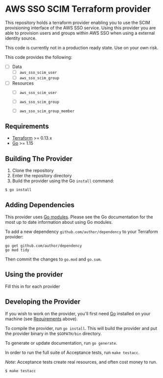 # AWS SSO SCIM Terraform provider

This repository holds a terraform provider enabling you to use the SCIM provisioning interface of the AWS SSO service. Using this
provider you are able to provision users and groups within AWS SSO when using a external identity source.

This code is currently not in a production ready state. Use on your own risk.

This code provides the following:

- [ ] Data
  - [ ] `aws_sso_scim_user`
  - [ ] `aws_sso_scim_group`
- [ ] Resources
  - [ ] `aws_sso_scim_user`
  - [ ] `aws_sso_scim_group`
  - [ ] `aws_sso_scim_group_member`


## Requirements

-	[Terraform](https://www.terraform.io/downloads.html) >= 0.13.x
-	[Go](https://golang.org/doc/install) >= 1.15

## Building The Provider

1. Clone the repository
1. Enter the repository directory
1. Build the provider using the Go `install` command:
```sh
$ go install
```

## Adding Dependencies

This provider uses [Go modules](https://github.com/golang/go/wiki/Modules).
Please see the Go documentation for the most up to date information about using Go modules.

To add a new dependency `github.com/author/dependency` to your Terraform provider:

```
go get github.com/author/dependency
go mod tidy
```

Then commit the changes to `go.mod` and `go.sum`.

## Using the provider

Fill this in for each provider

## Developing the Provider

If you wish to work on the provider, you'll first need [Go](http://www.golang.org) installed on your machine (see [Requirements](#requirements) above).

To compile the provider, run `go install`. This will build the provider and put the provider binary in the `$GOPATH/bin` directory.

To generate or update documentation, run `go generate`.

In order to run the full suite of Acceptance tests, run `make testacc`.

*Note:* Acceptance tests create real resources, and often cost money to run.

```sh
$ make testacc
```
